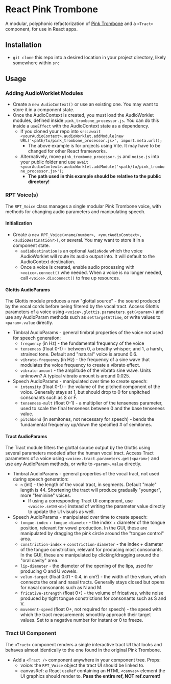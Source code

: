 # React Pink Trombone
A modular, polyphonic refactorization of [Pink Trombone](https://dood.al/pinktrombone/) and a ```<Tract>``` component, for use in React apps.

## Installation
- ```git clone``` this repo into a desired location in your project directory, likely somewhere within ```src```

## Usage

### Adding AudioWorklet Modules
- Create a ```new AudioContext()``` or use an existing one. You may want to store it in a component state.
- Once the AudioContext is created, you must load the AudioWorklet modules, defined inside ```pink_trombone_processor.js```. You can do this inside a ```useEffect``` with the AudioContext state as a dependency.
  - If you cloned your repo into ```src```: ```await <yourAudioContext>.audioWorklet.addModule(new URL('<path/to/pink_trombone_processor.js>', import.meta.url));```
    - The above example is for projects using Vite. It may have to be changed for other React frameworks.
  - Alternatively, move ```pink_trombone_processor.js``` and ```noise.js``` into your public folder and use ```await <yourAudioContext>.audioWorklet.addModule('<path/to/pink_trombone_processor.js>');```
    - __The path used in this example should be relative to the public directory!__
    
### RPT Voice(s)
The ```RPT_Voice``` class manages a single modular Pink Trombone voice, with methods for changing audio parameters and manipulating speech.

#### Initialization
- Create a ```new RPT_Voice(<name/number>, <yourAudioContext>, <audioDestination?>)```, or several. You may want to store it in a component state.
  - ```audioDestination``` is an optional ```AudioNode``` which the voice AudioWorklet will route its audio output into. It will default to the AudioContext destination.
  - Once a voice is created, enable audio processing with ```<voice>.connect()``` whe needed. When a voice is no longer needed, call ```<voice>.disconnect()``` to free up resources.
 
#### Glottis AudioParams
The Glottis module produces a raw "glottal source" - the sound produced by the vocal cords before being filtered by the vocal tract. Access Glottis parameters of a voice using ```<voice>.glottis.parameters.get(<param>)``` and use any AudioParam methods such as ```setTargetAtTime```, or write values to ```<param>.value``` directly.
- Timbral AudioParams - general timbral properties of the voice not used for speech generation:
  - ```frequency``` (in Hz) - the fundamental frequency of the voice
  - ```tenseness``` (float 0-1) - between 0, a breathy whisper; and 1, a harsh, strained tone. Default and "natural" voice is around 0.6.
  - ```vibrato-frequency``` (in Hz) - the frequency of a sine wave that modulates the voice frequency to create a vibrato effect.
  - ```vibrato-amount``` - the amplitude of the vibrato sine wave. Units unknown? A typical vibrato amount is around 0.025.
- Speech AudioParams - manipulated over time to create speech:
  - ```intensity``` (float 0-1) - the volume of the pitched component of the voice. Generally stays at 1, but should drop to 0 for unpitched consonants such as S or F.
  - ```tenseness-mult``` (float 0-1) - a multiplier of the tenseness parameter, used to scale the final tenseness between 0 and the base tenseness value.
  - ```pitchbend``` (in semitones, not necessary for speech) - bends the fundamental frequency up/down the specified # of semitones.

#### Tract AudioParams
The Tract module filters the glottal source output by the Glottis using several parameters modeled after the human vocal tract. Access Tract parameters of a voice using ```<voice>.tract.parameters.get(<param>)``` and use any AudioParam methods, or write to ```<param>.value``` directly.
- Timbral AudioParams - general properties of the vocal tract, not used during speech generation:
  - ```n``` (int) - the length of the vocal tract, in segments. Default "male" length is 44. Shortening the tract will produce gradually "younger", more "feminine" voices.
    - If using a corresponding Tract UI component, use ```<voice>.setN(<n>)``` instead of writing the parameter value directly to update the UI visuals as well.
- Speech AudioParams - manipulated over time to create speech:
  - ```tongue-index``` + ```tongue-diameter``` - the index + diameter of the tongue position, relevant for vowel production. In the GUI, these are manipulated by dragging the pink circle around the "tongue control" area.
  - ```constriction-index``` + ```constriction-diameter``` - the index + diameter of the tongue constriction, relevant for producing most consonants. In the GUI, these are manipulated by clicking/dragging around the "oral cavity" area.
  - ```lip-diameter``` - the diameter of the opening of the lips, used for producing O and U vowels.
  - ```velum-target``` (float 0.01 - 0.4, in cm?) - the width of the velum, which connects the oral and nasal tracts. Generally stays closed but opens for nasal consonants such as N and M.
  - ```fricative-strength``` (float 0+) - the volume of fricatives, white noise produced by tight tongue constrictions for consonants such as S and V.
  - ```movement-speed``` (float 0+, not required for speech) - the speed with which the tract measurements smoothly approach their target values. Set to a negative number for instant or 0 to freeze.

### Tract UI Component
The ```<Tract>``` component renders a single interactive tract UI that looks and behaves almost identically to the one found in the original Pink Trombone.
- Add a ```<Tract />``` component anywhere in your component tree. Props:
  - voice: the ```RPT_Voice``` object the tract UI should be linked to.
  - canvasRef: a React ```useRef``` containing an HTML ```<canvas>``` element the UI graphics should render to. __Pass the entire ref, NOT ref.current!__

